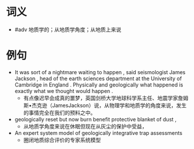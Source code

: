 # 词义
- #adv 地质学的；从地质学角度；从地质上来说
# 例句
- It was sort of a nightmare waiting to happen , said seismologist James Jackson , head of the earth sciences department at the University of Cambridge in England . Physically and geologically what happened is exactly what we thought would happen .
	- 有点像迟早会成真的噩梦，英国剑桥大学地球科学系主任、地震学家詹姆斯•杰克逊（JamesJackson）说，从物理学和地质学的角度来说，发生的事情完全在我们的预料之中。
- geologically reset but now burn benefit protective blanket of dust ,
	- 从地质学角度来说在休眠但现在从灰尘的保护中受益，
- An expert system model of geologically integrative trap assessments
	- 圈闭地质综合评价的专家系统模型
